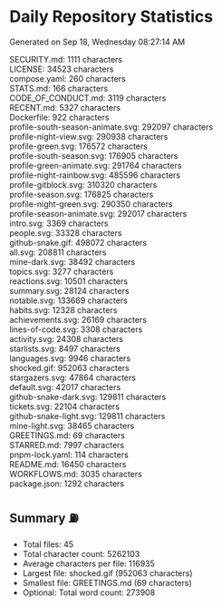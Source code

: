 # Daily Repository Statistics
Generated on Sep 18, Wednesday 08:27:14 AM  

SECURITY.md: 1111 characters  
LICENSE: 34523 characters  
compose.yaml: 260 characters  
STATS.md: 166 characters  
CODE_OF_CONDUCT.md: 3119 characters  
RECENT.md: 5327 characters  
Dockerfile: 922 characters  
profile-south-season-animate.svg: 292097 characters  
profile-night-view.svg: 290938 characters  
profile-green.svg: 176572 characters  
profile-south-season.svg: 176905 characters  
profile-green-animate.svg: 291764 characters  
profile-night-rainbow.svg: 485596 characters  
profile-gitblock.svg: 310320 characters  
profile-season.svg: 176825 characters  
profile-night-green.svg: 290350 characters  
profile-season-animate.svg: 292017 characters  
intro.svg: 3369 characters  
people.svg: 33328 characters  
github-snake.gif: 498072 characters  
all.svg: 208811 characters  
mine-dark.svg: 38492 characters  
topics.svg: 3277 characters  
reactions.svg: 10501 characters  
summary.svg: 28124 characters  
notable.svg: 133669 characters  
habits.svg: 12328 characters  
achievements.svg: 26169 characters  
lines-of-code.svg: 3308 characters  
activity.svg: 24308 characters  
starlists.svg: 8497 characters  
languages.svg: 9946 characters  
shocked.gif: 952063 characters  
stargazers.svg: 47864 characters  
default.svg: 42017 characters  
github-snake-dark.svg: 129811 characters  
tickets.svg: 22104 characters  
github-snake-light.svg: 129811 characters  
mine-light.svg: 38465 characters  
GREETINGS.md: 69 characters  
STARRED.md: 7997 characters  
pnpm-lock.yaml: 114 characters  
README.md: 16450 characters  
WORKFLOWS.md: 3035 characters  
package.json: 1292 characters  

## Summary ⛽  
- Total files: 45  
- Total character count: 5262103  
- Average characters per file: 116935  
- Largest file: shocked.gif (952063 characters)  
- Smallest file: GREETINGS.md (69 characters)  
- Optional: Total word count: 273908  
